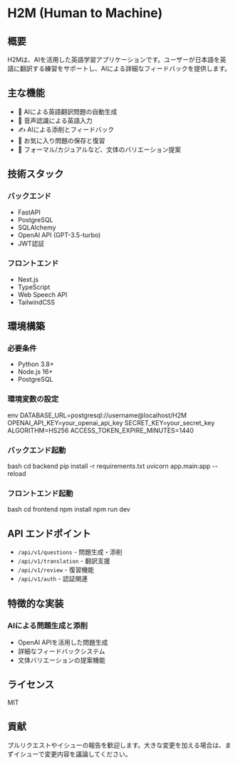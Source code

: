 # H2M (Human to Machine)

## 概要
H2Mは、AIを活用した英語学習アプリケーションです。ユーザーが日本語を英語に翻訳する練習をサポートし、AIによる詳細なフィードバックを提供します。

## 主な機能
- 🎯 AIによる英語翻訳問題の自動生成
- 🎤 音声認識による英語入力
- ✍️ AIによる添削とフィードバック
- 📝 お気に入り問題の保存と復習
- 🔄 フォーマル/カジュアルなど、文体のバリエーション提案

## 技術スタック
### バックエンド
- FastAPI
- PostgreSQL
- SQLAlchemy
- OpenAI API (GPT-3.5-turbo)
- JWT認証

### フロントエンド
- Next.js
- TypeScript
- Web Speech API
- TailwindCSS

## 環境構築

### 必要条件
- Python 3.8+
- Node.js 16+
- PostgreSQL

### 環境変数の設定
env
DATABASE_URL=postgresql://username@localhost/H2M
OPENAI_API_KEY=your_openai_api_key
SECRET_KEY=your_secret_key
ALGORITHM=HS256
ACCESS_TOKEN_EXPIRE_MINUTES=1440

### バックエンド起動
bash
cd backend
pip install -r requirements.txt
uvicorn app.main:app --reload

### フロントエンド起動
bash
cd frontend
npm install
npm run dev


## API エンドポイント
- `/api/v1/questions` - 問題生成・添削
- `/api/v1/translation` - 翻訳支援
- `/api/v1/review` - 復習機能
- `/api/v1/auth` - 認証関連

## 特徴的な実装

### AIによる問題生成と添削
- OpenAI APIを活用した問題生成
- 詳細なフィードバックシステム
- 文体バリエーションの提案機能

## ライセンス
MIT

## 貢献
プルリクエストやイシューの報告を歓迎します。大きな変更を加える場合は、まずイシューで変更内容を議論してください。